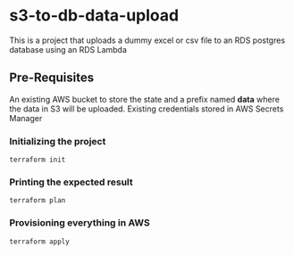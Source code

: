 # s3-to-db-data-upload

This is a project that uploads a dummy excel or csv file to an RDS postgres database using an RDS Lambda

## Pre-Requisites


An existing AWS bucket to store the state and a prefix named **data** where the data in S3 will be uploaded.
Existing credentials stored in AWS Secrets Manager

### Initializing the project

```console
terraform init
```

### Printing the expected result

```console
terraform plan
```

### Provisioning everything in AWS

```console
terraform apply
```